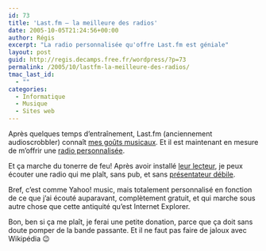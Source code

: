 ```yaml
---
id: 73
title: 'Last.fm – la meilleure des radios'
date: 2005-10-05T21:24:56+00:00
author: Régis
excerpt: "La radio personnalisée qu'offre Last.fm est géniale"
layout: post
guid: http://regis.decamps.free.fr/wordpress/?p=73
permalink: /2005/10/lastfm-la-meilleure-des-radios/
tmac_last_id:
  - ""
categories:
  - Informatique
  - Musique
  - Sites web
---
```

Après quelques temps d’entraînement, Last.fm (anciennement audioscrobbler) connaît [mes goûts musicaux](http://www.last.fm/user/wakaseoo/). Et il est maintenant en mesure de m’offrir une [radio personnalisée](http://www.last.fm/radio/).

Et ça marche du tonerre de feu! Après avoir installé [leur lecteur](), je peux écouter une radio qui me plaît, sans pub, et sans [présentateur débile](http://www.last.fm/user/wakaseoo/).

Bref, c’est comme Yahoo! music, mais totalement personnalisé en fonction de ce que j’ai écouté auparavant, complètement gratuit, et qui marche sous autre chose que cette antiquité qu’est Internet Explorer.

Bon, ben si ça me plaît, je ferai une petite donation, parce que ça doit sans doute pomper de la bande passante. Et il ne faut pas faire de jaloux avec Wikipédia 😉
